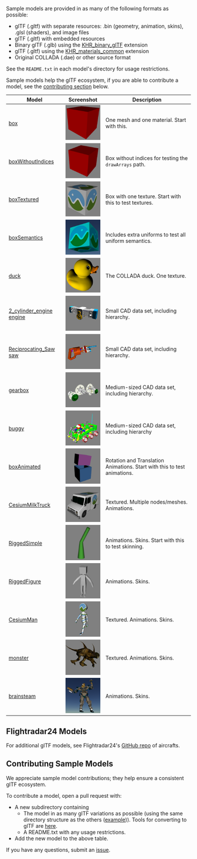 Sample models are provided in as many of the following formats as possible:
* glTF (.gltf) with separate resources: .bin (geometry, animation, skins), .glsl (shaders), and image files
* glTF (.gltf) with embedded resources
* Binary glTF (.glb) using the [KHR_binary_glTF](https://github.com/KhronosGroup/glTF/blob/master/extensions/Khronos/KHR_binary_glTF/README.md) extension
* glTF (.gltf) using the [KHR_materials_common](https://github.com/KhronosGroup/glTF/blob/master/extensions/Khronos/KHR_materials_common/README.md) extension
* Original COLLADA (.dae) or other source format

See the `README.txt` in each model's directory for usage restrictions.

Sample models help the glTF ecosystem, if you are able to contribute a model, see the [contributing section](#contributing-sample-models) below.

| Model                                         | Screenshot                                       | Description|
|-----------------------------------------------|--------------------------------------------------|------------|
| [box](box)                                    | ![](box/screenshot/screenshot.png)               | One mesh and one material. Start with this. |
| [boxWithoutIndices](boxWithoutIndices)        | ![](boxWithoutIndices/screenshot/screenshot.png) | Box without indices for testing the `drawArrays` path. |
| [boxTextured](boxTextured)                    | ![](boxTextured/screenshot/screenshot.png)       | Box with one texture. Start with this to test textures. |
| [boxSemantics](boxSemantics)                  | ![](boxSemantics/screenshot/screenshot.png)      | Includes extra uniforms to test all uniform semantics. |
| [duck](duck)                                  | ![](duck/screenshot/screenshot.png)              | The COLLADA duck. One texture. |
| [2_cylinder_engine engine](2_cylinder_engine) | ![](2_cylinder_engine/screenshot/screenshot.png) | Small CAD data set, including hierarchy. |
| [Reciprocating_Saw saw](Reciprocating_Saw)    | ![](Reciprocating_Saw/screenshot/screenshot.png) | Small CAD data set, including hierarchy. |
| [gearbox](gearbox_assy)                       | ![](gearbox_assy/screenshot/screenshot.png)      | Medium-sized CAD data set, including hierarchy. |
| [buggy](buggy)                                | ![](buggy/screenshot/screenshot.png)             | Medium-sized CAD data set, including hierarchy |
| [boxAnimated](boxAnimated)                    | ![](boxAnimated/screenshot/screenshot.png)       | Rotation and Translation Animations. Start with this to test animations. |
| [CesiumMilkTruck](CesiumMilkTruck)            | ![](CesiumMilkTruck/screenshot/screenshot.png)   | Textured. Multiple nodes/meshes. Animations. |
| [RiggedSimple](RiggedSimple)                  | ![](RiggedSimple/screenshot/screenshot.png)      | Animations. Skins. Start with this to test skinning. |
| [RiggedFigure](RiggedFigure)                  | ![](RiggedFigure/screenshot/screenshot.png)      | Animations. Skins. |
| [CesiumMan](CesiumMan)                        | ![](CesiumMan/screenshot/screenshot.png)         | Textured. Animations. Skins. |
| [monster](monster)                            | ![](monster/screenshot/screenshot.png)           | Textured. Animations. Skins. |
| [brainsteam](brainsteam)                      | ![](brainsteam/screenshot/screenshot.png)        | Animations. Skins. |

## Flightradar24 Models

For additional glTF models, see Flightradar24's [GitHub repo](https://github.com/kalmykov/fr24-3d-models) of aircrafts.

## Contributing Sample Models

We appreciate sample model contributions; they help ensure a consistent glTF ecosystem.

To contribute a model, open a pull request with:
* A new subdirectory containing
   * The model in as many glTF variations as possible (using the same directory structure as the others ([example](example))).  Tools for converting to glTF are [here](https://github.com/KhronosGroup/glTF#converters).
   * A README.txt with any usage restrictions.
* Add the new model to the above table.

If you have any questions, submit an [issue](https://github.com/KhronosGroup/glTF/issues).
